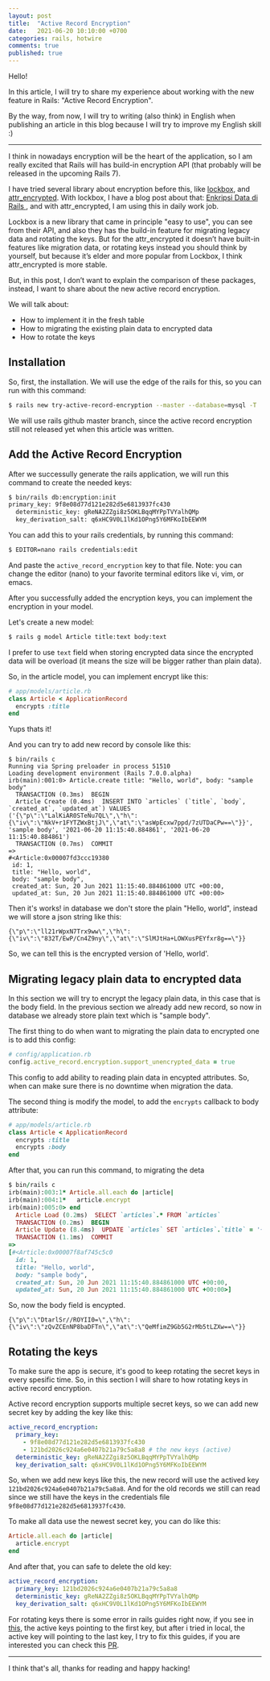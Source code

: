 ```yaml
---
layout: post
title:  "Active Record Encryption"
date:   2021-06-20 10:10:00 +0700
categories: rails, hotwire
comments: true
published: true
---
```


Hello!

In this article, I will try to share my experience about working with the new feature in Rails: "Active Record Encryption". 

By the way, from now, I will try to writing (also think) in English when publishing an article in this blog because I will try to improve my English skill :)

----

I think in nowadays encryption will be the heart of the application, so I am really excited that Rails will has build-in encryption API (that probably will be released in the upcoming Rails 7). 

I have tried several library about encryption before this, like [lockbox](https://github.com/ankane/lockbox), and [attr_encrypted](https://github.com/attr-encrypted/attr_encrypted). With lockbox, I have a blog post about that: [Enkripsi Data di Rails
](https://philiplambok.github.io/rails,/encryption/2020/05/22/enkripsi-database-di-rails.html), and with attr_encrypted, I am using this in daily work job.

Lockbox is a new library that came in principle "easy to use", you can see from their API, and also they has the build-in feature for migrating legacy data and rotating the keys. But for the attr_encrypted it doesn’t have built-in features like migration data, or rotating keys instead you should think by yourself, but because it’s elder and more popular from Lockbox, I think attr_encrypted is more stable.

But, in this post, I don’t want to explain the comparison of these packages, instead, I want to share about the new active record encryption.

We will talk about:

- How to implement it in the fresh table
- How to migrating the existing plain data to encrypted data
- How to rotate the keys

## Installation

So, first, the installation. We will use the edge of the rails for this, so you can run with this command:

```sh
$ rails new try-active-record-encryption --master --database=mysql -T
```

We will use rails github master branch, since the active record encryption still not released yet when this article was written.

## Add the Active Record Encryption

After we successully generate the rails application, we will run this command to create the needed keys:

```sh
$ bin/rails db:encryption:init
primary_key: 9f8e08d77d121e282d5e6813937fc430
  deterministic_key: gReNA2ZZgi8z5OKLBqqMYPpTVYalhQMp
  key_derivation_salt: q6xHC9V0L1lKd1OPng5Y6MFKoIbEEWYM
```

You can add this to your rails credentials, by running this command:

```sh
$ EDITOR=nano rails credentials:edit
```

And paste the `active_record_encryption` key to that file. Note: you can change the editor (nano) to your favorite terminal editors like vi, vim, or emacs.

After you successfully added the encryption keys, you can implement the encryption in your model. 

Let's create a new model:

```sh
$ rails g model Article title:text body:text
```

I prefer to use `text` field when storing encrypted data since the encrypted data will be overload (it means the size will be bigger rather than plain data). 

So, in the article model, you can implement encrypt like this:

```rb
# app/models/article.rb
class Article < ApplicationRecord
  encrypts :title
end
```

Yups thats it!

And you can try to add new record by console like this:

```
$ bin/rails c
Running via Spring preloader in process 51510
Loading development environment (Rails 7.0.0.alpha)
irb(main):001:0> Article.create title: "Hello, world", body: "sample body"
  TRANSACTION (0.3ms)  BEGIN
  Article Create (0.4ms)  INSERT INTO `articles` (`title`, `body`, `created_at`, `updated_at`) VALUES ('{\"p\":\"LalKiAR0STeNu7QL\",\"h\":{\"iv\":\"NkV+r1FYTZWxBtjJ\",\"at\":\"asWpEcxw7ppd/7zUTDaCPw==\"}}', 'sample body', '2021-06-20 11:15:40.884861', '2021-06-20 11:15:40.884861')
  TRANSACTION (0.7ms)  COMMIT
=> 
#<Article:0x00007fd3ccc19380
 id: 1,
 title: "Hello, world",
 body: "sample body",
 created_at: Sun, 20 Jun 2021 11:15:40.884861000 UTC +00:00,
 updated_at: Sun, 20 Jun 2021 11:15:40.884861000 UTC +00:00>
```

Then it's works! in database we don't store the plain "Hello, world", instead we will store a json string like this:

```
{\"p\":\"ll21rWpxN7Trx9ww\",\"h\":{\"iv\":\"832T/EwP/Cn4Z9ny\",\"at\":\"SlMJtHa+LOWXusPEYfxr8g==\"}}
```

So, we can tell this is the encrypted version of 'Hello, world'.

## Migrating legacy plain data to encrypted data

In this section we will try to encrypt the legacy plain data, in this case that is the body field. In the previous section we already add new record, so now in database we already store plain text which is "sample body".

The first thing to do when want to migrating the plain data to encrypted one is to add this config:

```rb
# config/application.rb
config.active_record.encryption.support_unencrypted_data = true
```

This config to add ability to reading plain data in encypted attributes. So, when can make sure there is no downtime when migration the data.

The second thing is modify the model, to add the `encrypts` callback to body attribute:

```rb
# app/models/article.rb
class Article < ApplicationRecord
  encrypts :title
  encrypts :body
end
```

After that, you can run this command, to migrating the deta

```rb
$ bin/rails c 
irb(main):003:1* Article.all.each do |article|
irb(main):004:1*   article.encrypt
irb(main):005:0> end
  Article Load (0.2ms)  SELECT `articles`.* FROM `articles`
  TRANSACTION (0.2ms)  BEGIN
  Article Update (8.4ms)  UPDATE `articles` SET `articles`.`title` = '{\"p\":\"CboWd5E1pnNWRSiw\",\"h\":{\"iv\":\"V3t5qpnkzHyytRrc\",\"at\":\"MGp/guZeSWyZbYl7Mo0k2Q==\"}}', `articles`.`body` = '{\"p\":\"DtarlSr//ROYII0=\",\"h\":{\"iv\":\"zQvZCEnNP8baDFTn\",\"at\":\"QeMfimZ9Gb5G2rMb5tLZXw==\"}}' WHERE `articles`.`id` = 1
  TRANSACTION (1.1ms)  COMMIT
=> 
[#<Article:0x00007f8af745c5c0
  id: 1,
  title: "Hello, world",
  body: "sample body",
  created_at: Sun, 20 Jun 2021 11:15:40.884861000 UTC +00:00,
  updated_at: Sun, 20 Jun 2021 11:15:40.884861000 UTC +00:00>]
```

So, now the body field is encypted.

```
{\"p\":\"DtarlSr//ROYII0=\",\"h\":{\"iv\":\"zQvZCEnNP8baDFTn\",\"at\":\"QeMfimZ9Gb5G2rMb5tLZXw==\"}}
```

## Rotating the keys

To make sure the app is secure, it's good to keep rotating the secret keys in every spesific time. So, in this section I will share to how rotating keys in active record encryption.

Active record encryption supports multiple secret keys, so we can add new secret key by adding the key like this:

```yml
active_record_encryption:
  primary_key:
    - 9f8e08d77d121e282d5e6813937fc430
    - 121bd2026c924a6e0407b21a79c5a8a8 # the new keys (active)
  deterministic_key: gReNA2ZZgi8z5OKLBqqMYPpTVYalhQMp
  key_derivation_salt: q6xHC9V0L1lKd1OPng5Y6MFKoIbEEWYM
```

So, when we add new keys like this, the new record will use the actived key `121bd2026c924a6e0407b21a79c5a8a8`. And for the old records we still can read since we still have the keys in the credentials file `9f8e08d77d121e282d5e6813937fc430`.

To make all data use the newest secret key, you can do like this:

```rb
Article.all.each do |article|
  article.encrypt
end
```

And after that, you can safe to delete the old key:

```yml
active_record_encryption:
  primary_key: 121bd2026c924a6e0407b21a79c5a8a8
  deterministic_key: gReNA2ZZgi8z5OKLBqqMYPpTVYalhQMp
  key_derivation_salt: q6xHC9V0L1lKd1OPng5Y6MFKoIbEEWYM
```

For rotating keys there is some error in rails guides right now, if you see in [this](https://edgeguides.rubyonrails.org/active_record_encryption.html#rotating-keys), the active keys pointing to the first key, but after i tried in local, the active key will pointing to the last key, I try to fix this guides, if you are interested you can check this [PR](https://github.com/rails/rails/pull/42542).

----

I think that's all, thanks for reading and happy hacking!